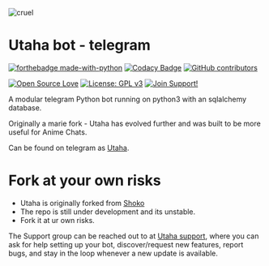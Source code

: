 
![cruel](https://telegra.ph/file/8d59c958a33c407a448dc.jpg)

# Utaha bot - telegram

[![forthebadge made-with-python](http://ForTheBadge.com/images/badges/made-with-python.svg)](https://www.python.org/)
[![Codacy Badge](https://app.codacy.com/project/badge/Grade/cfb691a93a064d9ea753ef2b5fccf797)](https://www.codacy.com/manual/hyper-ub/saber?utm_source=github.com&amp;utm_medium=referral&amp;utm_content=hyper-ub/saber&amp;utm_campaign=Badge_Grade)
[![GitHub contributors](https://img.shields.io/github/contributors/Naereen/StrapDown.js.svg)](https://GitHub.com/hyper-ub/saber/graphs/contributors/)


[![Open Source Love](https://badges.frapsoft.com/os/v3/open-source.svg?v=102)](https://github.com/ellerbrock/open-source-badge/) [![License: GPL v3](https://img.shields.io/badge/License-GPLv3-blue.svg)](https://www.gnu.org/licenses/gpl-3.0)
[![Join Support!](https://img.shields.io/badge/Support%20Chat-FateUnion-blue)](https://t.me/chizurusupport) 


A modular telegram Python bot running on python3 with an sqlalchemy database.

Originally a marie fork - Utaha has evolved further and was built to be more useful for Anime Chats. 

Can be found on telegram as [Utaha](https://t.me/Kasumiutahabot).


# Fork at your own risks 

* Utaha is originally forked from [Shoko](https://github.com/gizmostuffin/Shoko)
* The repo is still under development and its unstable.
* Fork it at ur own risks.


The Support group can be reached out to at [Utaha support](https://t.me/chizurusupport), where you can ask for help setting up your bot, discover/request new features, report bugs, and stay in the loop whenever a new update is available. 

 

